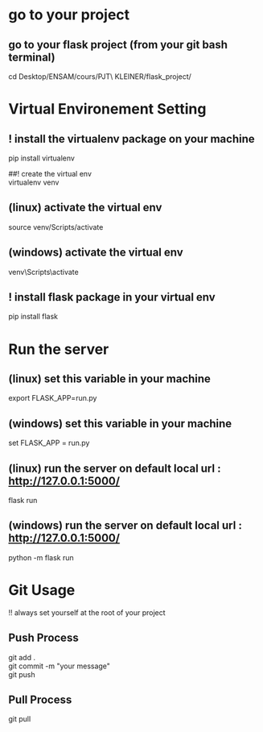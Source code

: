 # go to your project  

## go to your flask project (from your git bash terminal)  
cd Desktop/ENSAM/cours/PJT\ KLEINER/flask_project/


# Virtual Environement Setting  

## ! install the virtualenv package on your machine   
pip install virtualenv

##! create the virtual env   
virtualenv venv

## (linux) activate the virtual env   
source venv/Scripts/activate

## (windows) activate the virtual env   
venv\Scripts\activate

## ! install flask package in your virtual env   
pip install flask


# Run the server

## (linux) set this variable in your machine  
export FLASK_APP=run.py

## (windows) set this variable in your machine  
set FLASK_APP = run.py

## (linux) run the server on default local url : http://127.0.0.1:5000/  
flask run

## (windows) run the server on default local url : http://127.0.0.1:5000/  
python -m flask run



# Git Usage

!! always set yourself at the root of your project

## Push Process
git add .   
git commit -m "your message"   
git push   

## Pull Process
git pull

